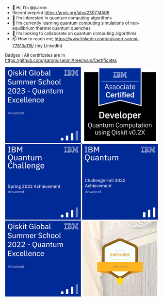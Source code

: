 - 👋 Hi, I’m @jsaroni
- Recent preprint https://arxiv.org/abs/2307.14508
- 👀 I’m interested in quantum computing algorithms
- 🌱 I’m currently learning quantum computing simulations of non-equilibrium thermal quantum quenches 
- 💞️ I’m looking to collaborate on quantum computing algorithms
- 📫 How to reach me; https://www.linkedin.com/in/jason-saroni-77813a115/ (my LinkedIn)

<!---
jsaroni/jsaroni is a ✨ special ✨ repository because its `README.md` (this file) appears on your GitHub profile.
You can click the Preview link to take a look at your changes.
--->


Badges | All certificates are in https://github.com/jsaroni/jsaroni/tree/main/Certificates


<a href="https://www.credly.com/badges/93cc0c95-3361-4c6e-b127-18be15d70b0b" rel="nofollow">
    <img src="https://github.com/jsaroni/jsaroni/blob/main/Certificates%20and%20Badges/2023/qiskit-global-summer-school-2023-quantum-excellence.png" width="250" height="250" style="max-width: 100%;">
</a>




<a href="https://www.credly.com/earner/earned/badge/fd347c0e-adc4-4e01-a7c4-ad32f1a47d2b" rel="nofollow">
    <img src="https://github.com/jsaroni/jsaroni/blob/main/Certificates%20and%20Badges/2023/ibm-certified-associate-developer-quantum-computation-using-qiskit-v0-2x.png" width="250" height="250" style="max-width: 100%;">
</a>


<a href="https://www.credly.com/earner/earned/badge/7c44cbcb-cf43-4aa6-bc2b-f8fde327b4f7" rel="nofollow">
    <img src="https://github.com/jsaroni/jsaroni/blob/main/Certificates%20and%20Badges/2023/ibm_spring_challenge_2023.png" width="250" height="250" style="max-width: 100%;">
</a>


<a href="https://www.credly.com/earner/earned/badge/7b9d30e9-775d-49a4-90d8-08f7d705ef68" rel="nofollow">
    <img src="https://github.com/jsaroni/jsaroni/blob/main/Certificates%20and%20Badges/2023/ibm_fall_challenge_2022.png" width="250" height="250" style="max-width: 100%;">
</a>


<a href="https://www.credly.com/earner/earned/badge/127ca422-8291-40fc-8686-3449f9a20a80" rel="nofollow">
    <img src="https://github.com/jsaroni/jsaroni/blob/main/Certificates%20and%20Badges/2023/qgss_2022.png" width="250" height="250" style="max-width: 100%;">
</a>



<a href="https://verified.sertifier.com/en/verify/50417793084750/" rel="nofollow">
    <img src="https://github.com/jsaroni/jsaroni/blob/main/Certificates%20and%20Badges/2023/PennyLane_Explorer_2022.png" width="250" height="250" style="max-width: 100%;">
</a>


















